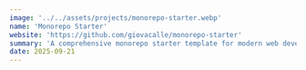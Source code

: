 ```yaml
---
image: '../../assets/projects/monorepo-starter.webp'
name: 'Monorepo Starter'
website: 'https://github.com/giovacalle/monorepo-starter'
summary: 'A comprehensive monorepo starter template for modern web development'
date: 2025-09-21
---
```

